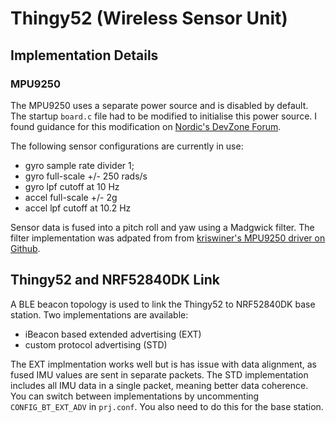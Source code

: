 # Thingy52 (Wireless Sensor Unit)

## Implementation Details

### MPU9250
The MPU9250 uses a separate power source and is disabled by default. The startup
`board.c` file had to be modified to initialise this power source. I found guidance
for this modification on [Nordic's DevZone Forum][1].

The following sensor configurations are currently in use:
- gyro sample rate divider 1;
- gyro full-scale +/- 250 rads/s
- gyro lpf cutoff at 10 Hz
- accel full-scale +/- 2g
- accel lpf cutoff at 10.2 Hz

Sensor data is fused into a pitch roll and yaw using a Madgwick filter.
The filter implementation was adpated from from
[kriswiner's MPU9250 driver on Github][2].

## Thingy52 and NRF52840DK Link
A BLE beacon topology is used to link the Thingy52 to NRF52840DK base station.
Two implementations are available:
- iBeacon based extended advertising (EXT)
- custom protocol advertising (STD)

The EXT implmentation works well but is has issue with data alignment, as fused
IMU values are sent in separate packets. The STD implementation includes all
IMU data in a single packet, meaning better data coherence. You can switch
between implementations by uncommenting `CONFIG_BT_EXT_ADV` in `prj.conf`. You
also need to do this for the base station.

[1]:https://devzone.nordicsemi.com/f/nordic-q-a/64653/thingy52-zephyr-rtos-and-sensor-mpu6060-sample-not-working
[2]:https://github.com/kriswiner/MPU9250/tree/master